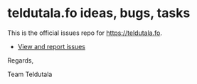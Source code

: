 # teldutala.fo ideas, bugs, tasks

This is the official issues repo for https://teldutala.fo.

* [View and report issues](https://github.com/accelerande/teldutala.fo/issues)

Regards,

Team Teldutala

